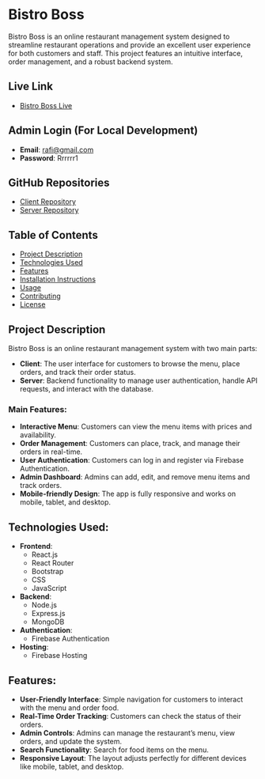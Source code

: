 # **Bistro Boss**

Bistro Boss is an online restaurant management system designed to streamline restaurant operations and provide an excellent user experience for both customers and staff. This project features an intuitive interface, order management, and a robust backend system.

## **Live Link**
- [Bistro Boss Live](https://bistro-boss-12069.web.app/)
  
## **Admin Login (For Local Development)**
- **Email**: rafi@gmail.com
- **Password**: Rrrrrr1

## **GitHub Repositories**
- [Client Repository](https://github.com/ashikbillah699/Bistro_Boss_Client)
- [Server Repository](https://github.com/ashikbillah699/Bistro_Boss_Server)

## **Table of Contents**
- [Project Description](#project-description)
- [Technologies Used](#technologies-used)
- [Features](#features)
- [Installation Instructions](#installation-instructions)
- [Usage](#usage)
- [Contributing](#contributing)
- [License](#license)

## **Project Description**
Bistro Boss is an online restaurant management system with two main parts:
- **Client**: The user interface for customers to browse the menu, place orders, and track their order status.
- **Server**: Backend functionality to manage user authentication, handle API requests, and interact with the database.

### **Main Features:**
- **Interactive Menu**: Customers can view the menu items with prices and availability.
- **Order Management**: Customers can place, track, and manage their orders in real-time.
- **User Authentication**: Customers can log in and register via Firebase Authentication.
- **Admin Dashboard**: Admins can add, edit, and remove menu items and track orders.
- **Mobile-friendly Design**: The app is fully responsive and works on mobile, tablet, and desktop.

## **Technologies Used:**
- **Frontend**:
  - React.js
  - React Router
  - Bootstrap
  - CSS
  - JavaScript
- **Backend**:
  - Node.js
  - Express.js
  - MongoDB
- **Authentication**:
  - Firebase Authentication
- **Hosting**:
  - Firebase Hosting

## **Features:**
- **User-Friendly Interface**: Simple navigation for customers to interact with the menu and order food.
- **Real-Time Order Tracking**: Customers can check the status of their orders.
- **Admin Controls**: Admins can manage the restaurant’s menu, view orders, and update the system.
- **Search Functionality**: Search for food items on the menu.
- **Responsive Layout**: The layout adjusts perfectly for different devices like mobile, tablet, and desktop.
